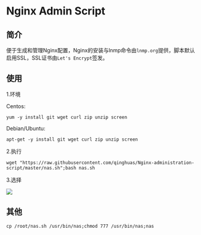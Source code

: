 # Nginx Admin Script

简介
---
便于生成和管理Nginx配置，Nginx的安装与lnmp命令由`lnmp.org`提供，脚本默认启用SSL，SSL证书由`Let's Encrypt`签发。

使用
---
1.环境  

Centos:
```
yum -y install git wget curl zip unzip screen
```

Debian/Ubuntu:
```
apt-get -y install git wget curl zip unzip screen
```

2.执行
```
wget "https://raw.githubusercontent.com/qinghuas/Nginx-administration-script/master/nas.sh";bash nas.sh
```

3.选择   
   
![](https://raw.githubusercontent.com/qinghuas/Nginx-Admin-Script/master/V.1.3.png)

其他
---
```
cp /root/nas.sh /usr/bin/nas;chmod 777 /usr/bin/nas;nas
```

